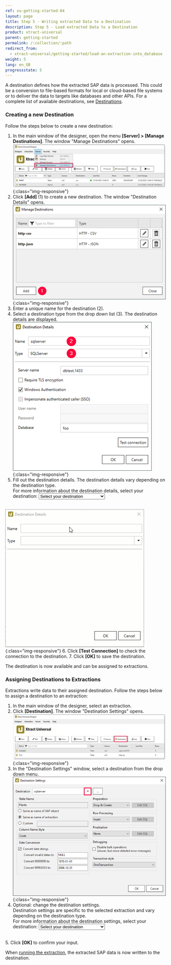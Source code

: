```yaml
---
ref: xu-getting-started-04
layout: page
title: Step 5 - Writing extracted Data to a Destination
description: Step 5 - Load extracted Data to a Destination
product: xtract-universal
parent: getting-started
permalink: /:collection/:path
redirect_from:
  - xtract-universal/getting-started/load-an-extraction-into_database
weight: 5
lang: en_GB
progressstate: 5
---
```


 
A destination defines how the extracted SAP data is processed. 
This could be a conversion to file-based formats for local or cloud-based file systems or to deliver the data to targets like databases and other APIs. 
For a complete list of available destinations, see [Destinations](../destinations).

### Creating a new Destination

  <script>
  function getSelectedValueDetails(){
	var selectedValueD = document.getElementById("destination").value;
	window.location = "https://help.theobald-software.com/en/xtract-universal/destinations/" + selectedValueD + "#destination-details"
	}
  </script> 

Follow the steps below to create a new destination:
1. In the main window of the designer, open the menu **[Server] > [Manage Destinations]**. The window "Manage Destinations" opens.
![Load-Destinations](/img/content/xu/xu_destination.png){:class="img-responsive"}
2. Click **[Add]** (1) to create a new destination. The window "Destination Details" opens.<br>
![Load-Manage-Shared-Destination](/img/content/destinations_load_manage_shared.png){:class="img-responsive"}
3. Enter a unique name for the destination (2). 
4. Select a destination type from the drop down list (3). The destination details are displayed.<br>
![Select-Destination-Type](/img/content/sqlserver_destination-details.png){:class="img-responsive"}
5. Fill out the destination details. The destination details vary depending on the destination type. <br>
For more information about the destination details, select your destination: <select name="destinationlist" id="destination" onChange="getSelectedValueDetails();">
    <option value=" " disabled selected>Select your destination</option>
    <option value="csv-flat-file">Flat File CSV</option>
    <option value="json-flat-file">Flat File JSON</option>
    <option value="parquet">Flat File Parquet</option>
	<option value="csv-via-http">WebService CSV</option>
	<option value="json-via-http">WebService JSON</option>
	<option value="alteryx">Alteryx</option>
	<option value="amazon-aws-s3">Amazon S3</option>
	<option value="amazon-redshift">Amazon Redshift</option>
	<option value="azure-storage">Azure Storage</option>
	<option value="azure-synapse-analytics">Azure Synapse Analytics</option>
	<option value="exasol">EXASolution</option>
	<option value="google-cloud-storage">Google Cloud Storage</option>
	<option value="hadoop">Hadoop</option>
	<option value="ibm-db2">IBM DB2</option>
	<option value="knime">KNIME</option>
	<option value="microsoft-sql-server">Microsoft SQL Server</option>
	<option value="mysql">MySQL</option>
	<option value="oracle">Oracle</option>
	<option value="postgreSQL">PostgreSQL</option>
	<option value="Power-BI-Connector">Power BI Connector</option>
	<option value="qliksense-qlikview">QlikSense and QlikView</option>
	<option value="salesforce">Salesforce</option>
	<option value="sap-hana">SAP HANA</option>
	<option value="sharepoint">SharePoint</option>
	<option value="snowflake">Snowflake</option>
	<option value="server-report-services">SQL Server Reporting Services</option>
	<option value="tableau">Tableau</option>
  </select><br>
![Select-Destination-Type](/img/content/destination.gif){:class="img-responsive"}
6. Click **[Test Connection]** to check the connection to the destination.
7. Click **[OK]** to save the destination. 

The destination is now available and can be assigned to extractions.

### Assigning Destinations to Extractions

  <script>
  function getSelectedValueSettings(){
	var selectedValueS = document.getElementById("destinationsettings").value;
	window.location = "https://help.theobald-software.com/en/xtract-universal/destinations/" + selectedValueS + "#destination-settings"
	}
  </script> 
  
Extractions write data to their assigned destination.
Follow the steps below to assign a destination to an extraction:

1. In the main window of the designer, select an extraction.
2. Click **[Destination]**. The window "Destination Settings" opens.<br>
![Load-Destinations](/img/content/xu/xu_designer_destination.png){:class="img-responsive"}
3. In the "Destination Settings" window, select a destination from the drop down menu.
![Load-Shared-Destination-SQLServer](/img/content/sqlserver_destination-settings.png){:class="img-responsive"}
4. Optional: change the destination settings.<br>
Destination settings are specific to the selected extraction and vary depending on the destination type. <br>
For more information about the destination settings, select your destination: <select id="destinationsettings" onChange="getSelectedValueSettings();">
    <option value=" " disabled selected>Select your destination</option>
    <option value="csv-flat-file">Flat File CSV</option>
    <option value="json-flat-file">Flat File JSON</option>
    <option value="parquet">Flat File Parquet</option>
	<option value="csv-via-http">WebService CSV</option>
	<option value="json-via-http">WebService JSON</option>
	<option value="alteryx">Alteryx</option>
	<option value="amazon-aws-s3">Amazon S3</option>
	<option value="amazon-redshift">Amazon Redshift</option>
	<option value="azure-storage">Azure Storage</option>
	<option value="azure-synapse-analytics">Azure Synapse Analytics</option>
	<option value="exasol">EXASolution</option>
	<option value="google-cloud-storage">Google Cloud Storage</option>
	<option value="hadoop">Hadoop</option>
	<option value="ibm-db2">IBM DB2</option>
	<option value="knime">KNIME</option>
	<option value="microsoft-sql-server">Microsoft SQL Server</option>
	<option value="mysql">MySQL</option>
	<option value="oracle">Oracle</option>
	<option value="postgreSQL">PostgreSQL</option>
	<option value="Power-BI-Connector">Power BI Connector</option>
	<option value="qliksense-qlikview">QlikSense and QlikView</option>
	<option value="salesforce">Salesforce</option>
	<option value="sap-hana">SAP HANA</option>
	<option value="sharepoint">SharePoint</option>
	<option value="snowflake">Snowflake</option>
	<option value="server-report-services">SQL Server Reporting Services</option>
	<option value="tableau">Tableau</option>
  </select><br>
5. Click **[OK]** to confirm your input.       

When [running the extraction](./run-an-extraction), the extracted SAP data is now written to the destination.
